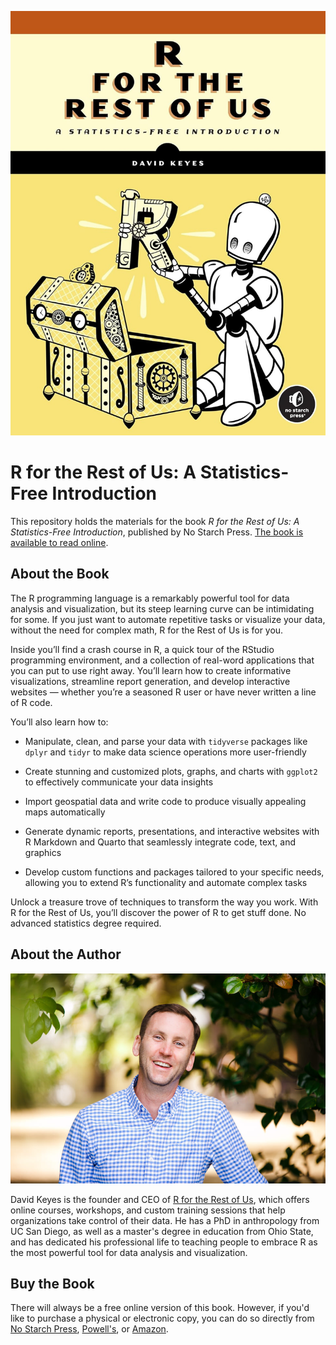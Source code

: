 ![](assets/cover.jpg)

# R for the Rest of Us: A Statistics-Free Introduction

This repository holds the materials for the book *R for the Rest of Us: A Statistics-Free Introduction*, published by No Starch Press. [The book is available to read online](https://book.rfortherestofus.com).

## About the Book

The R programming language is a remarkably powerful tool for data analysis and visualization, but its steep learning curve can be intimidating for some. If you just want to automate repetitive tasks or visualize your data, without the need for complex math, R for the Rest of Us is for you.

Inside you’ll find a crash course in R, a quick tour of the RStudio programming environment, and a collection of real-word applications that you can put to use right away. You’ll learn how to create informative visualizations, streamline report generation, and develop interactive websites — whether you’re a seasoned R user or have never written a line of R code.

You’ll also learn how to:

- Manipulate, clean, and parse your data with `tidyverse` packages like `dplyr` and `tidyr` to make data science operations more user-friendly

- Create stunning and customized plots, graphs, and charts with `ggplot2` to effectively communicate your data insights

- Import geospatial data and write code to produce visually appealing maps automatically

- Generate dynamic reports, presentations, and interactive websites with R Markdown and Quarto that seamlessly integrate code, text, and graphics

- Develop custom functions and packages tailored to your specific needs, allowing you to extend R’s functionality and automate complex tasks

Unlock a treasure trove of techniques to transform the way you work. With R for the Rest of Us, you’ll discover the power of R to get stuff done. No advanced statistics degree required.

## About the Author

![](assets/david-keyes.jpg)

David Keyes is the founder and CEO of [R for the Rest of Us](https://rfortherestofus.com/), which offers online courses, workshops, and custom training sessions that help organizations take control of their data. He has a PhD in anthropology from UC San Diego, as well as a master's degree in education from Ohio State, and has dedicated his professional life to teaching people to embrace R as the most powerful tool for data analysis and visualization.

## Buy the Book

There will always be a free online version of this book. However, if you'd like to purchase a physical or electronic copy, you can do so directly from [No Starch Press](https://nostarch.com/r-rest-us), [Powell's](https://www.powells.com/book/r-for-the-rest-of-us-9781718503328), or [Amazon](https://a.co/d/fzAMxMV). 